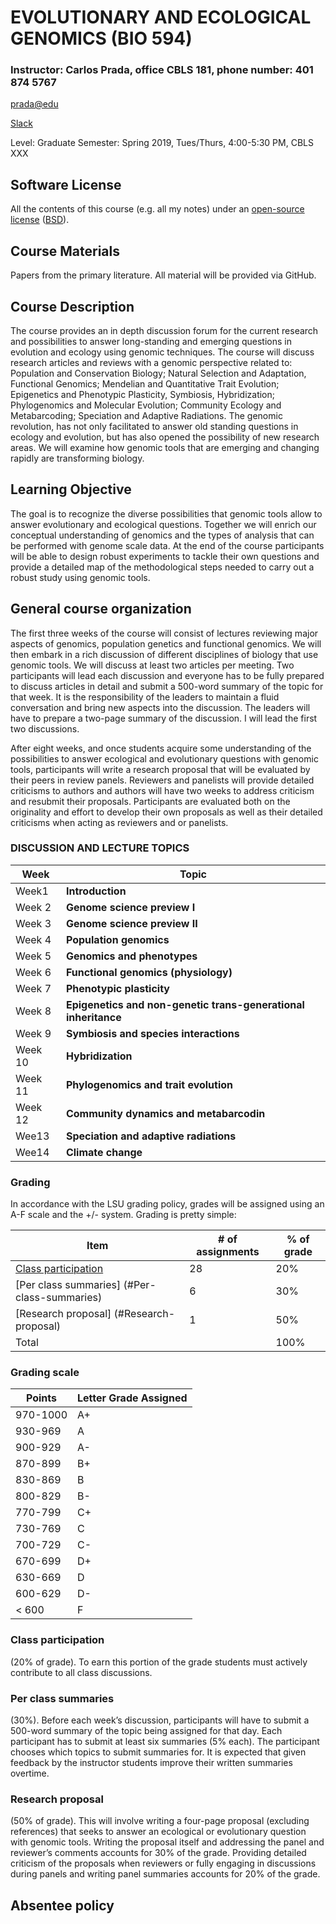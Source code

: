 

# EVOLUTIONARY AND ECOLOGICAL GENOMICS (BIO 594)



### Instructor:  Carlos Prada, office CBLS 181, phone number: 401 874 5767
[prada@edu](mailto:prada@uri.edu)

[Slack](https://bio-594.slack.com/)

Level: Graduate
Semester: Spring 2019, Tues/Thurs, 4:00-5:30 PM, CBLS XXX


## Software License
All the contents of this course (e.g. all my notes) under an [open-source license](https://en.wikipedia.org/wiki/Open_source) ([BSD](https://en.wikipedia.org/wiki/BSD_licenses)).


## Course Materials
Papers from the primary literature. All material will be provided via GitHub.


## Course Description
The course provides an in depth discussion forum for the current research and possibilities to answer long-standing and emerging questions in evolution and ecology using genomic techniques. The course will discuss research articles and reviews with a genomic perspective related to: Population and Conservation Biology; Natural Selection and Adaptation, Functional Genomics; Mendelian and Quantitative Trait Evolution; Epigenetics and Phenotypic Plasticity, Symbiosis, Hybridization; Phylogenomics and Molecular Evolution; Community Ecology and Metabarcoding; Speciation and Adaptive Radiations. The genomic revolution, has not only facilitated to answer old standing questions in ecology and evolution, but has also opened the possibility of new research areas. We will examine how genomic tools that are emerging and changing rapidly are transforming biology. 


## Learning Objective
The goal is to recognize the diverse possibilities that genomic tools allow to answer evolutionary and ecological questions. Together we will enrich our conceptual understanding of genomics and the types of analysis that can be performed with genome scale data. At the end of the course participants will be able to design robust experiments to tackle their own questions and provide a detailed map of the methodological steps needed to carry out a robust study using genomic tools. 


## General course organization
The first three weeks of the course will consist of lectures reviewing major aspects of genomics, population genetics and functional genomics. We will then embark in a rich discussion of different disciplines of biology that use genomic tools. We will discuss at least two articles per meeting. Two participants will lead each discussion and everyone has to be fully prepared to discuss articles in detail and submit a 500-word summary of the topic for that week. It is the responsibility of the leaders to maintain a fluid conversation and bring new aspects into the discussion. The leaders will have to prepare a two-page summary of the discussion. I will lead the first two discussions. 

After eight weeks, and once students acquire some understanding of the possibilities to answer ecological and evolutionary questions with genomic tools, participants will write a research proposal that will be evaluated by their peers in review panels.  Reviewers and panelists will provide detailed criticisms to authors and authors will have two weeks to address criticism and resubmit their proposals. Participants are evaluated both on the originality and effort to develop their own proposals as well as their detailed criticisms when acting as reviewers and or panelists. 



### DISCUSSION AND LECTURE TOPICS

Week      | Topic          
--------| ------------------------------------------------------------  
Week1 	| **Introduction**
Week 2 	| **Genome science preview I**
Week 3 	| **Genome science preview II**
Week 4 	| **Population genomics**
Week 5 	| **Genomics and phenotypes**
Week 6 	| **Functional genomics (physiology)**
Week 7 	| **Phenotypic plasticity**
Week 8 	| **Epigenetics and non-genetic trans-generational inheritance**
Week 9 	| **Symbiosis and species interactions**
Week 10 | 	**Hybridization**
Week 11 | 	**Phylogenomics and trait evolution**
Week 12 | 	**Community dynamics and metabarcodin**
Wee13 	| **Speciation and adaptive radiations**
Wee14 	| **Climate change**




### Grading

In accordance with the LSU grading policy, grades will be assigned using an A-F scale and the +/- system.  Grading is pretty simple:

Item                                               | # of assignments  | % of grade
--------| -------------   | ----------------
[Class participation ](#class-participation)          | 28                   | 20%
[Per class summaries] (#Per-class-summaries)                       | 6                    | 30%
[Research proposal]  (#Research-proposal)                        | 1                | 50%
Total                                           |                     | 100%


### Grading scale

Points        | Letter Grade Assigned
--------------|----------------------
970-1000      | A+
930-969       | A
900-929       | A-
870-899       | B+
830-869       | B
800-829       | B-
770-799       | C+
730-769       | C
700-729       | C-
670-699       | D+
630-669       | D
600-629       | D-
< 600         | F


### Class participation
(20% of grade). To earn this portion of the grade students must actively contribute to all class discussions.

### Per class summaries
(30%). Before each week’s discussion, participants will have to submit a 500-word summary of the topic being assigned for that day. Each participant has to submit at least six summaries (5% each). The participant chooses which topics to submit summaries for. It is expected that given feedback by the instructor students improve their written summaries overtime.

### Research proposal
(50% of grade). This will involve writing a four-page proposal (excluding references) that seeks to answer an ecological or evolutionary question with genomic tools. Writing the proposal itself and addressing the panel and reviewer’s comments accounts for 30% of the grade. Providing detailed criticism of the proposals when reviewers or fully engaging in discussions during panels and writing panel summaries accounts for 20% of the grade. 








## Absentee policy
